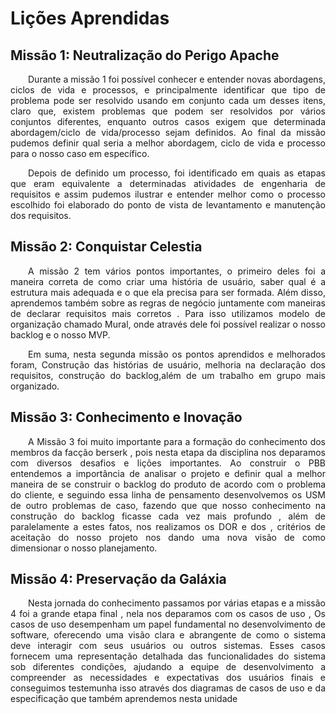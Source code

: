 # Lições Aprendidas

## Missão 1: Neutralização do Perigo Apache

<p align="justify">&emsp;&emsp;Durante a missão 1 foi possível conhecer e entender novas abordagens, ciclos de vida e processos, e principalmente identificar que tipo de problema pode ser resolvido usando em conjunto cada um desses itens, claro que, existem problemas que podem ser resolvidos por vários conjuntos diferentes, enquanto outros casos exigem que  determinada abordagem/ciclo de vida/processo sejam definidos. Ao final da missão pudemos definir qual seria a melhor abordagem, ciclo de vida e processo para o nosso caso em específico.</p>

<p align="justify">&emsp;&emsp;Depois de definido um processo, foi identificado em quais as etapas que eram equivalente a determinadas atividades de engenharia de requisitos e assim pudemos ilustrar e entender melhor como o processo escolhido foi elaborado do ponto de vista de levantamento e manutenção dos requisitos.</p>

## Missão 2: Conquistar Celestia

<p align="justify">&emsp;&emsp;A missão 2 tem vários pontos importantes, o primeiro deles foi a maneira correta de como criar uma história de usuário, saber qual é a estrutura mais adequada e o que ela precisa para ser formada. Além disso, aprendemos também sobre as regras de negócio juntamente com maneiras de declarar requisitos mais corretos . Para isso utilizamos modelo de organização chamado Mural, onde através dele foi possível realizar o nosso backlog e o nosso MVP.</p>

<p align="justify">&emsp;&emsp;Em suma, nesta segunda missão os pontos aprendidos e melhorados foram, Construção das histórias de usuário, melhoria na declaração dos requisitos, construção do backlog,além de um trabalho em grupo mais organizado.</p>


## Missão 3: Conhecimento e Inovação

<p align="justify">&emsp;&emsp;A Missão 3 foi muito importante para a formação do conhecimento dos membros da facção berserk , pois nesta etapa da disciplina nos deparamos com diversos desafios e lições importantes. Ao construir o PBB entendemos a importância de analisar o projeto e definir qual a melhor maneira de se construir o backlog do produto de acordo com o problema do cliente, e seguindo essa linha de pensamento desenvolvemos os USM de outro problemas de caso, fazendo que que nosso conhecimento na construção do backlog ficasse cada vez mais profundo , além de paralelamente a estes fatos, nos realizamos os DOR e dos , critérios de aceitação do nosso projeto nos dando uma nova visão de como dimensionar o nosso planejamento.</p>


## Missão 4: Preservação da Galáxia

<p align="justify">&emsp;&emsp;Nesta jornada do conhecimento passamos por várias etapas e a missão 4 foi a grande etapa final , nela nos deparamos com os casos de uso , Os casos de uso desempenham um papel fundamental no desenvolvimento de software, oferecendo uma visão clara e abrangente de como o sistema deve interagir com seus usuários ou outros sistemas. Esses casos fornecem uma representação detalhada das funcionalidades do sistema sob diferentes condições, ajudando a equipe de desenvolvimento a compreender as necessidades e expectativas dos usuários finais e conseguimos testemunha isso através dos diagramas de casos de uso e da especificação que também aprendemos nesta unidade</p> 